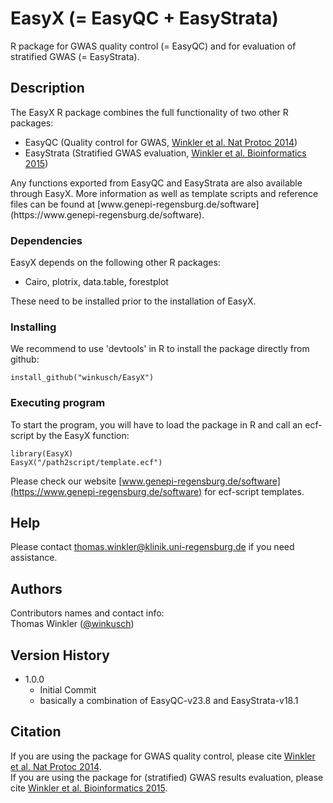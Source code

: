 # EasyX (= EasyQC + EasyStrata)

R package for GWAS quality control (= EasyQC) and for evaluation of stratified GWAS (= EasyStrata). 

## Description

The EasyX R package combines the full functionality of two other R packages: 
- EasyQC (Quality control for GWAS, [Winkler et al. Nat Protoc 2014](https://pubmed.ncbi.nlm.nih.gov/24762786/))
- EasyStrata (Stratified GWAS evaluation, [Winkler et al. Bioinformatics 2015](https://pubmed.ncbi.nlm.nih.gov/25260699/)) 
</ul>
Any functions exported from EasyQC and EasyStrata are also available through EasyX.    
More information as well as template scripts and reference files can be found at [www.genepi-regensburg.de/software](https://www.genepi-regensburg.de/software). 

### Dependencies

EasyX depends on the following other R packages:  
- Cairo, plotrix, data.table, forestplot 
</ul>
These need to be installed prior to the installation of EasyX. 

### Installing

We recommend to use 'devtools' in R to install the package directly from github:  
```
install_github("winkusch/EasyX")
```

### Executing program

To start the program, you will have to load the package in R and call an ecf-script by the EasyX function: 
```
library(EasyX)
EasyX("/path2script/template.ecf")
```
Please check our website [www.genepi-regensburg.de/software](https://www.genepi-regensburg.de/software) for ecf-script templates. 
## Help

Please contact thomas.winkler@klinik.uni-regensburg.de if you need assistance. 

## Authors

Contributors names and contact info:  
Thomas Winkler ([@winkusch](https://twitter.com/winkusch))

## Version History

* 1.0.0
    * Initial Commit
	* basically a combination of EasyQC-v23.8 and EasyStrata-v18.1

## Citation

If you are using the package for GWAS quality control, please cite [Winkler et al. Nat Protoc 2014](https://pubmed.ncbi.nlm.nih.gov/24762786/).   
If you are using the package for (stratified) GWAS results evaluation, please cite [Winkler et al. Bioinformatics 2015](https://pubmed.ncbi.nlm.nih.gov/25260699/). 
